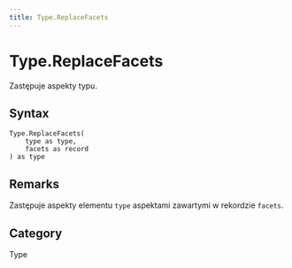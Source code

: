 ```yaml
---
title: Type.ReplaceFacets
---
```


# Type.ReplaceFacets


Zastępuje aspekty typu.


## Syntax

```powerquery
Type.ReplaceFacets(
    type as type,
    facets as record
) as type
```


## Remarks

Zastępuje aspekty elementu <code>type</code> aspektami zawartymi w rekordzie <code>facets</code>.



## Category
Type
